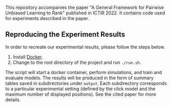 This repository accompanies the paper "A General Framework for Pairwise Unbiased Learning to Rank" published in ICTIR 2022.
It contains code used for experiments described in the paper.

## Reproducing the Experiment Results

In order to recreate our experimental results, please follow the steps below.

1. Install [Docker](https://www.docker.com/).
2. Change to the root directory of the project and run `./run.sh`.

The script will start a docker container, perform simulations, and train and evaluate models.
The results will be produced in the form of summary tables saved in subdirectories under `output`.
Each subdirectory corresponds to a particular experimental setting 
(defined by the click model and the maximum number of displayed positions). See the cited paper for more details.
